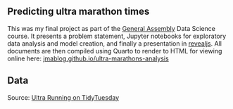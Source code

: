 ## Predicting ultra marathon times

This was my final project as part of the [General Assembly](https://generalassemb.ly/) Data Science course. It presents a problem statement, Jupyter notebooks for exploratory data analysis and model creation, and finally a presentation in [revealjs](https://revealjs.com). All documents are then compiled using Quarto to render to HTML for viewing online here: [jmablog.github.io/ultra-marathons-analysis](https://jmablog.github.io/ultra-marathons-analysis)

## Data

Source: [Ultra Running on TidyTuesday](https://github.com/rfordatascience/tidytuesday/tree/master/data/2021/2021-10-26)